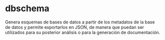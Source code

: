# dbschema

Genera esquemas de bases de datos a partir de los metadatos de la base de datos y permite exportarlos en JSON, de manera que puedan ser utilizados para su posterior análisis o para la generación de documentación.